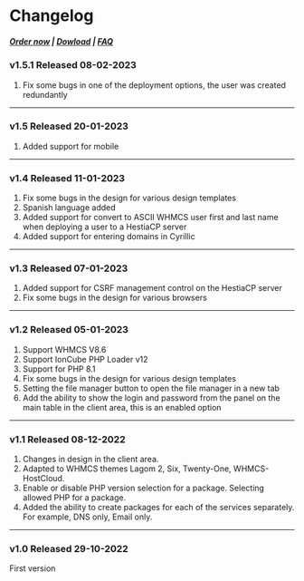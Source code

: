 # Changelog

#####  [Order now](https://puqcloud.com/index.php?rp=/store/whmcs-module-hestiacp) | [Dowload](https://download.puqcloud.com/WHMCS/servers/PUQ_WHMCS-HestiaCP/) | [FAQ](https://faq.puqcloud.com/)

### v1.5.1 Released 08-02-2023

1. Fix some bugs in one of the deployment options, the user was created redundantly

- - - - - -

### v1.5 Released 20-01-2023

1. Added support for mobile

- - - - - -

### v1.4 Released 11-01-2023

1. Fix some bugs in the design for various design templates
2. Spanish language added
3. Added support for convert to ASCII WHMCS user first and last name when deploying a user to a HestiaCP server
4. Added support for entering domains in Cyrillic

- - - - - -

### v1.3 Released 07-01-2023

1. Added support for CSRF management control on the HestiaCP server
2. Fix some bugs in the design for various browsers

- - - - - -

### v1.2 Released 05-01-2023

1. Support WHMCS V8.6
2. Support IonCube PHP Loader v12
3. Support for PHP 8.1
4. Fix some bugs in the design for various design templates
5. Setting the file manager button to open the file manager in a new tab
6. Add the ability to show the login and password from the panel on the main table in the client area, this is an enabled option

- - - - - -

### v1.1 Released 08-12-2022

1. Changes in design in the client area.
2. Adapted to WHMCS themes Lagom 2, Six, Twenty-One, WHMCS-HostCloud.
3. Enable or disable PHP version selection for a package. Selecting allowed PHP for a package.
4. Added the ability to create packages for each of the services separately. For example, DNS only, Email only.

- - - - - -

### v1.0 Released 29-10-2022

First version
